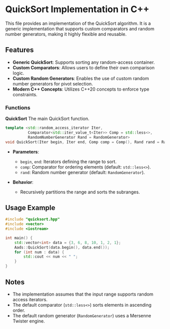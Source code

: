 # QuickSort Implementation in C++

This file provides an implementation of the QuickSort algorithm. It is a generic implementation that supports custom comparators and random number generators, making it highly flexible and reusable.

## Features

- **Generic QuickSort**: Supports sorting any random-access container.
- **Custom Comparators**: Allows users to define their own comparison logic.
- **Custom Random Generators**: Enables the use of custom random number generators for pivot selection.
- **Modern C++ Concepts**: Utilizes C++20 concepts to enforce type constraints.

### Functions

**QuickSort**
   The main QuickSort function.
   ```cpp
   template <std::random_access_iterator Iter,
             Comparator<std::iter_value_t<Iter>> Comp = std::less<>,
             RandomNumberGenerator Rand = RandomGenerator>
   void QuickSort(Iter begin, Iter end, Comp comp = Comp(), Rand rand = Rand());
   ```

   - **Parameters**:
     - `begin`, `end`: Iterators defining the range to sort.
     - `comp`: Comparator for ordering elements (default: `std::less<>`).
     - `rand`: Random number generator (default: `RandomGenerator`).

   - **Behavior**:
     - Recursively partitions the range and sorts the subranges.

## Usage Example

```cpp
#include "quicksort.hpp"
#include <vector>
#include <iostream>

int main() {
    std::vector<int> data = {3, 6, 8, 10, 1, 2, 1};
    Aads::QuickSort(data.begin(), data.end());
    for (int num : data) {
        std::cout << num << " ";
    }
}
```

## Notes

- The implementation assumes that the input range supports random access iterators.
- The default comparator (`std::less<>`) sorts elements in ascending order.
- The default random generator (`RandomGenerator`) uses a Mersenne Twister engine.
